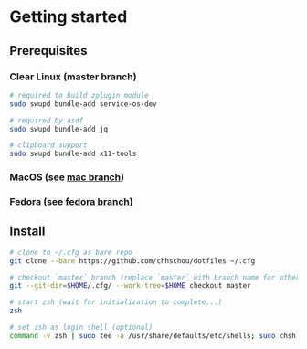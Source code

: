 # Getting started

## Prerequisites
### Clear Linux (master branch)
``` sh
# required to build zplugin module
sudo swupd bundle-add service-os-dev

# required by asdf
sudo swupd bundle-add jq

# clipboard support
sudo swupd bundle-add x11-tools


```

### MacOS (see [mac branch](https://github.com/chhschou/dotfiles/tree/master))

### Fedora (see [fedora branch](https://github.com/chhschou/dotfiles/tree/fedora))


## Install
``` sh
# clone to ~/.cfg as bare repo
git clone --bare https://github.com/chhschou/dotfiles ~/.cfg

# checkout `master` branch (replace `master` with branch name for other branches)
git --git-dir=$HOME/.cfg/ --work-tree=$HOME checkout master

# start zsh (wait for initialization to complete...)
zsh

# set zsh as login shell (optional)
command -v zsh | sudo tee -a /usr/share/defaults/etc/shells; sudo chsh -s $(command -v zsh) $USER

```
